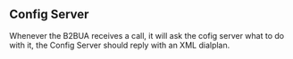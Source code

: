 ## Config Server

Whenever the B2BUA receives a call, it will ask the cofig server what to do with it, the Config Server should reply with an XML dialplan.